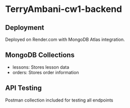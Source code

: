 # TerryAmbani-cw1-backend

## Deployment
Deployed on Render.com with MongoDB Atlas integration.


## MongoDB Collections
- lessons: Stores lesson data
- orders: Stores order information


## API Testing
Postman collection included for testing all endpoints
